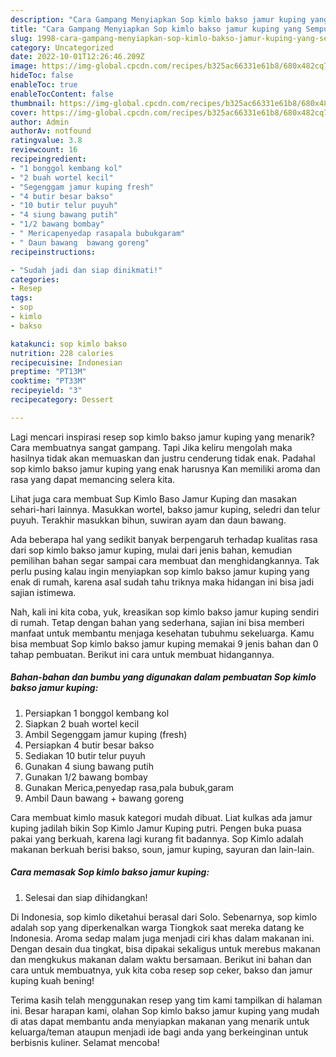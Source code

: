 ```yaml
---
description: "Cara Gampang Menyiapkan Sop kimlo bakso jamur kuping yang Sempurna"
title: "Cara Gampang Menyiapkan Sop kimlo bakso jamur kuping yang Sempurna"
slug: 1998-cara-gampang-menyiapkan-sop-kimlo-bakso-jamur-kuping-yang-sempurna
category: Uncategorized
date: 2022-10-01T12:26:46.209Z
image: https://img-global.cpcdn.com/recipes/b325ac66331e61b8/680x482cq70/sop-kimlo-bakso-jamur-kuping-foto-resep-utama.jpg
hideToc: false
enableToc: true
enableTocContent: false
thumbnail: https://img-global.cpcdn.com/recipes/b325ac66331e61b8/680x482cq70/sop-kimlo-bakso-jamur-kuping-foto-resep-utama.jpg
cover: https://img-global.cpcdn.com/recipes/b325ac66331e61b8/680x482cq70/sop-kimlo-bakso-jamur-kuping-foto-resep-utama.jpg
author: Admin
authorAv: notfound
ratingvalue: 3.8
reviewcount: 16
recipeingredient:
- "1 bonggol kembang kol"
- "2 buah wortel kecil"
- "Segenggam jamur kuping fresh"
- "4 butir besar bakso"
- "10 butir telur puyuh"
- "4 siung bawang putih"
- "1/2 bawang bombay"
- " Mericapenyedap rasapala bubukgaram"
- " Daun bawang  bawang goreng"
recipeinstructions:

- "Sudah jadi dan siap dinikmati!"
categories:
- Resep
tags:
- sop
- kimlo
- bakso

katakunci: sop kimlo bakso 
nutrition: 228 calories
recipecuisine: Indonesian
preptime: "PT13M"
cooktime: "PT33M"
recipeyield: "3"
recipecategory: Dessert

---
```



Lagi mencari inspirasi resep sop kimlo bakso jamur kuping yang menarik? Cara membuatnya sangat gampang. Tapi Jika keliru mengolah maka hasilnya tidak akan memuaskan dan justru cenderung tidak enak. Padahal sop kimlo bakso jamur kuping yang enak harusnya Kan memiliki aroma dan rasa yang dapat memancing selera kita.


Lihat juga cara membuat Sup Kimlo Baso Jamur Kuping dan masakan sehari-hari lainnya. Masukkan wortel, bakso jamur kuping, seledri dan telur puyuh. Terakhir masukkan bihun, suwiran ayam dan daun bawang.

Ada beberapa hal yang sedikit banyak berpengaruh terhadap kualitas rasa dari sop kimlo bakso jamur kuping, mulai dari jenis bahan, kemudian pemilihan bahan segar sampai cara membuat dan menghidangkannya. Tak perlu pusing kalau ingin menyiapkan sop kimlo bakso jamur kuping yang enak di rumah, karena asal sudah tahu triknya maka hidangan ini bisa jadi sajian istimewa.


Nah, kali ini kita coba, yuk, kreasikan sop kimlo bakso jamur kuping sendiri di rumah. Tetap dengan bahan yang sederhana, sajian ini bisa memberi manfaat untuk membantu menjaga kesehatan tubuhmu sekeluarga. Kamu bisa membuat Sop kimlo bakso jamur kuping memakai 9 jenis bahan dan 0 tahap pembuatan. Berikut ini cara untuk membuat hidangannya.

<!--inarticleads1-->

##### Bahan-bahan dan bumbu yang digunakan dalam pembuatan Sop kimlo bakso jamur kuping:

1. Persiapkan 1 bonggol kembang kol
1. Siapkan 2 buah wortel kecil
1. Ambil Segenggam jamur kuping (fresh)
1. Persiapkan 4 butir besar bakso
1. Sediakan 10 butir telur puyuh
1. Gunakan 4 siung bawang putih
1. Gunakan 1/2 bawang bombay
1. Gunakan  Merica,penyedap rasa,pala bubuk,garam
1. Ambil  Daun bawang + bawang goreng


Cara membuat kimlo masuk kategori mudah dibuat. Liat kulkas ada jamur kuping jadilah bikin Sop Kimlo Jamur Kuping putri. Pengen buka puasa pakai yang berkuah, karena lagi kurang fit badannya. Sop Kimlo adalah makanan berkuah berisi bakso, soun, jamur kuping, sayuran dan lain-lain. 

<!--inarticleads2-->

##### Cara memasak Sop kimlo bakso jamur kuping:


1. Selesai dan siap dihidangkan!

Di Indonesia, sop kimlo diketahui berasal dari Solo. Sebenarnya, sop kimlo adalah sop yang diperkenalkan warga Tiongkok saat mereka datang ke Indonesia. Aroma sedap malam juga menjadi ciri khas dalam makanan ini. Dengan desain dua tingkat, bisa dipakai sekaligus untuk merebus makanan dan mengkukus makanan dalam waktu bersamaan. Berikut ini bahan dan cara untuk membuatnya, yuk kita coba resep sop ceker, bakso dan jamur kuping kuah bening! 

Terima kasih telah menggunakan resep yang tim kami tampilkan di halaman ini. Besar harapan kami, olahan Sop kimlo bakso jamur kuping yang mudah di atas dapat membantu anda menyiapkan makanan yang menarik untuk keluarga/teman ataupun menjadi ide bagi anda yang berkeinginan untuk berbisnis kuliner. Selamat mencoba!
